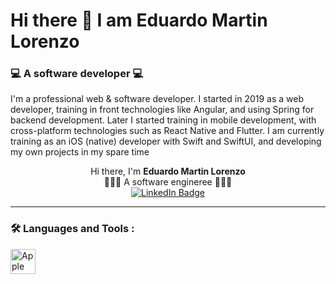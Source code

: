 # Hi there 👋 I am Eduardo Martin Lorenzo
### :computer: A software developer :computer:

I'm a professional web & software developer. I started in 2019 as a web developer, training in front technologies like Angular, and using Spring for backend development.
Later I started training in mobile development, with cross-platform technologies such as React Native and Flutter.
I am currently training as an iOS (native) developer with Swift and SwiftUI, and developing my own projects in my spare time

<div id="header" align="center" fontSize="30">
  <span>Hi there, I'm <strong>Eduardo Martin Lorenzo</strong></span>
  <br/>
  <span>🧑🏻‍💻 A software engineree 🧑🏻‍💻</span>
  <br/>
  <div id="badges">
  <a href="https://www.linkedin.com/in/eduardo-mart%C3%ADn-lorenzo-9a83b1b2">
    <img src="https://img.shields.io/badge/LinkedIn-blue?style=for-the-badge&logo=linkedin&logoColor=white" alt="LinkedIn Badge"/>
  </a>
</div>
  <img src="https://komarev.com/ghpvc/?username=EMLCoding&style=flat-square&color=blue" alt=""/>
</div>

---

### :hammer_and_wrench: Languages and Tools :
<div id="languages">
  <img src="http://assets.stickpng.com/images/580b57fcd9996e24bc43c516.png" title="Apple" width="40" height="40"/>
</div>

<!--
**EMLCoding/EMLCoding** is a ✨ _special_ ✨ repository because its `README.md` (this file) appears on your GitHub profile.

Here are some ideas to get you started:

- 🔭 I’m currently working on ...
- 🌱 I’m currently learning ...
- 👯 I’m looking to collaborate on ...
- 🤔 I’m looking for help with ...
- 💬 Ask me about ...
- 📫 How to reach me: ...
- 😄 Pronouns: ...
- ⚡ Fun fact: ...
-->

